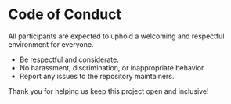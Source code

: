 # Code of Conduct

All participants are expected to uphold a welcoming and respectful environment for everyone.

- Be respectful and considerate.
- No harassment, discrimination, or inappropriate behavior.
- Report any issues to the repository maintainers.

Thank you for helping us keep this project open and inclusive!
